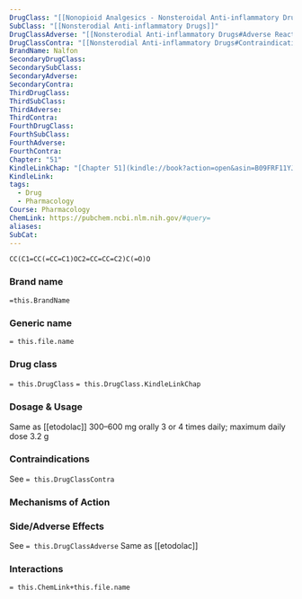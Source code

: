 ```yaml
---
DrugClass: "[[Nonopioid Analgesics - Nonsteroidal Anti-inflammatory Drugs]]"
SubClass: "[[Nonsterodial Anti-inflammatory Drugs]]"
DrugClassAdverse: "[[Nonsterodial Anti-inflammatory Drugs#Adverse Reactions]]"
DrugClassContra: "[[Nonsterodial Anti-inflammatory Drugs#Contraindications]]"
BrandName: Nalfon
SecondaryDrugClass: 
SecondarySubClass: 
SecondaryAdverse: 
SecondaryContra: 
ThirdDrugClass: 
ThirdSubClass: 
ThirdAdverse: 
ThirdContra: 
FourthDrugClass: 
FourthSubClass: 
FourthAdverse: 
FourthContra: 
Chapter: "51"
KindleLinkChap: "[Chapter 51](kindle://book?action=open&asin=B09FRF11YJ&location=30282)"
KindleLink: 
tags:
  - Drug
  - Pharmacology
Course: Pharmacology
ChemLink: https://pubchem.ncbi.nlm.nih.gov/#query=
aliases: 
SubCat:
---
```

```smiles
CC(C1=CC(=CC=C1)OC2=CC=CC=C2)C(=O)O
```

### Brand name
`=this.BrandName`

### Generic name
`= this.file.name`

### Drug class 
`= this.DrugClass`
	`= this.DrugClass.KindleLinkChap`

### Dosage & Usage
Same as [[etodolac]]
300–600 mg orally 3 or 4 times daily; maximum daily dose 3.2 g

### Contraindications
See `= this.DrugClassContra`

### Mechanisms of Action


### Side/Adverse Effects
See `= this.DrugClassAdverse`
Same as [[etodolac]]

### Interactions

`= this.ChemLink+this.file.name`


